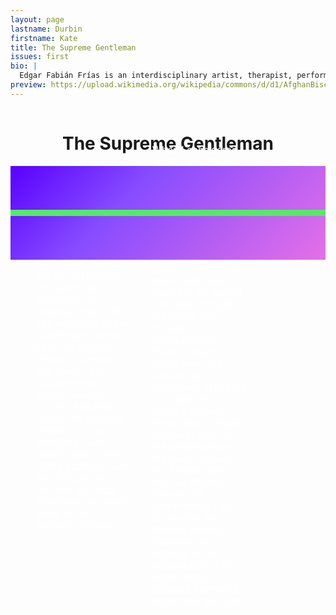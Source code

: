 ```yaml
---
layout: page
lastname: Durbin
firstname: Kate
title: The Supreme Gentleman
issues: first
bio: |
  Edgar Fabián Frías is an interdisciplinary artist, therapist, performer, brujx, community organizer, visionary, and leader.  Their praxis blurs the boundaries between modalities, ontological systems, and histories. Acting as an intermediary, Edgar has used their body to weave a web between ideas, narratives, communities, disciplines, and, most recently, fractured histories. This sacred web brings together that which has been separated by capitalism's endemic and systemic dislocation. Informed by their Wixárika ancestors and guided by a vast array of spiritual relations, Edgar forges meaning within the liminal, in the name of the Goddess.  As a 2016-2017 land's edge research fellow, they are currently exploring divination techniques and altered states of consciousness as a means of engaging ancestral spirits and developing their performative presence. They plan on bringing this research into their scheduled residency with PAM in Highland Park, and through a shamanic exploration of the borders and ports of Southern California during next year's Getty Funded biennial: Pacific Standard Time: LA/LA.
preview: https://upload.wikimedia.org/wikipedia/commons/d/d1/AfghanBiscuit.jpg
---
```


<style>

.section {
	position: relative;

}

.intro {
	
    color: #ffffff;
    font-size: 1.1em;
    padding: 0 .8em;
}

.story-title {
	text-align: center;
	padding-top: 3%;
}

@media screen and (min-width: 800px) {

.story {
	padding: 5em 0;
}


.intro p {
	width: 30%;
	position: absolute;
	transform: rotate(0);
  transition: transform 8s 0.2s cubic-bezier(0,.87,.16,1);
}

.intro-p1 {
	left:8%;
}

.intro-p2 {
	left: 45%;
	top: 35%;
}

.loaded p.skew {
  transform: rotate(-10deg);
}
.loaded p.skew span {
  transform: rotate(-10deg);
}
}
.story {
	position: relative;
	background: rgb(89,0,255); /* Old browsers */
background: -moz-linear-gradient(-45deg, rgba(89,0,255,1) 0%, rgba(135,76,255,1) 36%, rgba(229,112,231,1) 100%); /* FF3.6-15 */
background: -webkit-linear-gradient(-45deg, rgba(89,0,255,1) 0%,rgba(135,76,255,1) 36%,rgba(229,112,231,1) 100%); /* Chrome10-25,Safari5.1-6 */
background: linear-gradient(135deg, rgba(89,0,255,1) 0%,rgba(135,76,255,1) 36%,rgba(229,112,231,1) 100%); /* W3C, IE10+, FF16+, Chrome26+, Opera12+, Safari7+ */
filter: progid:DXImageTransform.Microsoft.gradient( startColorstr='#5900ff', endColorstr='#e570e7',GradientType=1 ); /* IE6-9 fallback on horizontal gradient */
}

.video-container {
	border: 5px solid #54EA66;
}




</style>

<div class="story-wrapper">
	<div class="section title-p full">
			<h1 class="story-title">The Supreme Gentleman
			</h1>
			<div class="intro">
<p class="intro-p1 skew">The Supreme Gentleman is a re-enactment of Isla Vista killer Elliot Rodger's final youtube address. I initially was asked to performed TSG for the Yes All Women art benefit and auction in Los Angeles in late 2015. The proceeds of the benefit went to the East Los Angeles Women's Center. In that space, the audience was mostly feminist, activist, and artist types. The physical proximity of my trembling, near naked body to that of the audience, and the difficulty of the text and my vocal inflections rendered many in the audience to tears. </p>

<p class="intro-p2 skew">When I considered putting the piece back online in the space that Rodger's original video occupied, I started to think about the viral nature of violence and mass shootings in particular. I thought about how mass shooters are turned into gods through the media and through our obsession with them. I thought about how, as a culture, we participate in this via click bait. As I thought through these ideas, I made certain choices in the presentation of the video-namely, the karaoke text-that are different from the IRL performance I did for the Yes All Women benefit. However, the majority of the presentation is not significantly different from what I performed that day.</p>
</div>
</div>
	<div class="story full">
<div class="video-container">
<div data-type="youtube" data-video-id="https://youtu.be/gYkZAJBlW9Y"></div>
</div>



</div>

</div>

